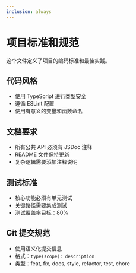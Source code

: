 ```yaml
---
inclusion: always
---
```


# 项目标准和规范

这个文件定义了项目的编码标准和最佳实践。

## 代码风格

- 使用 TypeScript 进行类型安全
- 遵循 ESLint 配置
- 使用有意义的变量和函数命名

## 文档要求

- 所有公共 API 必须有 JSDoc 注释
- README 文件保持更新
- 复杂逻辑需要添加注释说明

## 测试标准

- 核心功能必须有单元测试
- 关键路径需要集成测试
- 测试覆盖率目标：80%

## Git 提交规范

- 使用语义化提交信息
- 格式：`type(scope): description`
- 类型：feat, fix, docs, style, refactor, test, chore

